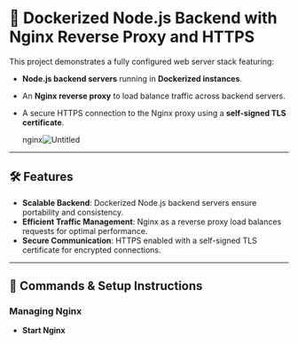 # 🚀 Dockerized Node.js Backend with Nginx Reverse Proxy and HTTPS 

This project demonstrates a fully configured web server stack featuring:
- **Node.js backend servers** running in **Dockerized instances**.
- An **Nginx reverse proxy** to load balance traffic across backend servers.
- A secure HTTPS connection to the Nginx proxy using a **self-signed TLS certificate**.

  nginx![Untitled](https://github.com/user-attachments/assets/feb320fd-2edd-4890-9e59-1913949f2487)


---

## 🛠️ Features

- **Scalable Backend**: Dockerized Node.js backend servers ensure portability and consistency.
- **Efficient Traffic Management**: Nginx as a reverse proxy load balances requests for optimal performance.
- **Secure Communication**: HTTPS enabled with a self-signed TLS certificate for encrypted connections.

---

## 🚀 Commands & Setup Instructions

### Managing Nginx
- **Start Nginx**  
  ```bash

